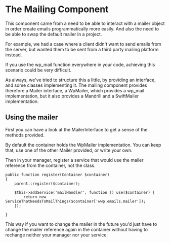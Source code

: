 # The Mailing Component

This component came from a need to be able to interact with a mailer object in order create emails programmatically more easily. And also the need to be able to swap the default mailer in a project.

For example, we had a case where a client didn't want to send emails from the server, but wanted them to be sent from a third party mailing platform instead.

If you use the wp_mail function everywhere in your code, achieving this scenario could be very difficult.

As always, we've tried to structure this a little, by providing an interface, and some classes implementing it. The mailing component provides therefore a Mailer interface, a WpMailer, which provides a wp_mail implementation, but it also provides a Mandrill and a SwiftMailer implementation.

## Using the mailer

First you can have a look at the MailerInterface to get a sense of the methods provided.

By default the container holds the WpMailer implementation. You can keep that, use one of the other Mailer provided, or write your own.

Then in your manager, register a service that would use the mailer reference from the container, not the class.

```
public function register(Container $container)
{
    parent::register($container);
    
    $this->addService('mailHandler', function () use($container) {
        return new ServiceThatNeedsToMailThings($container['wwp.emails.mailer']);
    });    
    
}
```

This way if you want to change the mailer in the future you'd just have to change the mailer reference again in the container without having to rechange neither your manager nor your service.